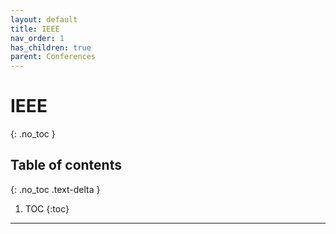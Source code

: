 ```yaml
---
layout: default
title: IEEE
nav_order: 1
has_children: true
parent: Conferences
---
```


# IEEE
{: .no_toc }

## Table of contents
{: .no_toc .text-delta }

1. TOC
{:toc}

---
